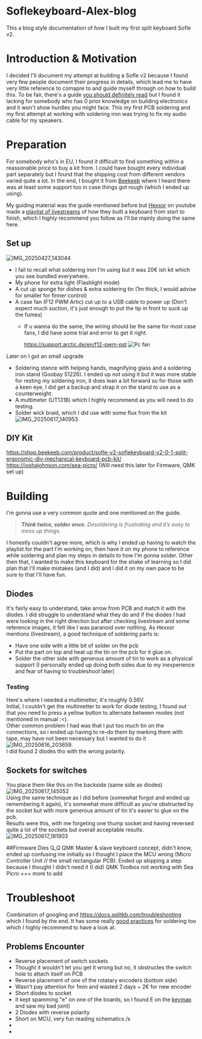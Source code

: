 # Soflekeyboard-Alex-blog
This a blog style documentation of how I built my first split keyboard Sofle v2.

# Introduction & Motivation
I decided I'll document my attempt at building a Sofle v2 because I found very few people document their progress in details, which lead me to have very little reference to comapre to and guide myself through on how to build this. To be fair, there's a guide [you should definitely read](https://josefadamcik.github.io/SofleKeyboard/build_guide.html) but I found it lacking for somebody who has 0 prior knowledge on building electronics and it won't show hurdles you might face.
This my first PCB soldering and my first attempt at working with soldering iron was trying to fix my audio cable for my speakers.

# Preparation 

For somebody who's in EU, I found it difficult to find something within a reassonable price to buy a kit from. I could have bought every individual part separately but I found that the shipping cost from different vendors varied quite a lot. In the end, I bought it from [Beekeeb](https://shop.beekeeb.com/) where I heard there was at least some support too in case things got rough (which I ended up using).

My guiding material was the guide mentioned before but [Hexxor](https://www.youtube.com/@Hexxor) on youtube made a [playlist of livestreams](https://www.youtube.com/playlist?list=PLb7Sm5pkDMmUcZOBVjPqtzNx2sZXQhnyk) of how they built a keyboard from start to finish, which I highly recommend you follow as I'll be mainly doing the same here.

## Set up
![IMG_20250427_143044](https://github.com/user-attachments/assets/0931a2d2-07fa-4e20-ad1b-76c00813c15d)
* I fail to recall what soldering iron I'm using but it was 20€ ish kit which you see bundled everywhere.
* My phone for extra light (Flashlight mode)
* A cut up sponge for dishes & extra soldering tin (1m thick, I would advise for smaller for finner control)
* A case fan (F12 PWM Artic) cut up to a USB cable to power up (Don't expect much suction, it's just enough to put the tip in front to suck up the fumes)
  * If u wanna do the same, the wiring should be the same for most case fans, I did have some trial and error to get it right.
    
    https://support.arctic.de/en/f12-pwm-pst
    ![Pc fan](https://github.com/user-attachments/assets/453be5f0-43e6-4987-a9c5-448e24250ada)

Later on I got an small upgrade
* Soldering stance with helping hands, magnifying glass and a soldering iron stand (Goobay 51226). I ended up not using it but it was more stable for resting my soldering iron, it does lean a bit forward so for those with a keen eye, I did get a backup and strap it on the stand to use as a counterweight.
* A multimeter (UT131B) which I highly recommend as you will need to do testing.
* Solder wick braid, which I did use with some flux from the kit
![IMG_20250617_140953](https://github.com/user-attachments/assets/bafbfd5d-ab96-4960-8380-29f88d63b3af)

## DIY Kit
https://shop.beekeeb.com/product/sofle-v2-soflekeyboard-v2-0-1-split-ergonomic-diy-mechanical-keyboard-pcb-kit/
https://joshajohnson.com/sea-picro/ (Will need this later for Firmware, QMK set up)

# Building
I'm gonna use a very common quote and one mentioned on the guide.
> _**Think twice, solder once**. Desoldering is frustrating and it’s easy to mess up things._

I honestly couldn't agree more, which is why I ended up having to watch the playlist for the part I'm working on, then have it on my phone to reference while soldering and plan my steps in details to how I'm gonna solder.
Other then that, I wanted to make this keyboard for the shake of learning so I did plan that I'll make mistakes (and I did) and I did it on my own pace to be sure to that I'll have fun.

## Diodes
It's fairly easy to understand, take arrow from PCB and match it with the diodes. I did struggle to understand what they do and if the diodes I had were looking in the right direction but after checking livestream and some reference images, it felt like I was paranoid over nothing. 
As Hexxor mentions (livestream), a good technique of soldering parts is:
* Have one side with a little bit of solder on the pcb
* Put the part on top and heat up the tin on the pcb for it glue on.
* Solder the other side with generous amount of tin to work as a physical support (I personally ended up doing both sides due to my inexperience and fear of having to troubleshoot later)

### Testing
Here's where I needed a multimetter, it's roughly 0.56V.\
Initial, I couldn't get the multimetter to work for diode testing, I found out that you need to press a yellow button to alternate between modes (not mentioned in manual :<).\
Other common problem I had was that I put too much tin on the connections, so i ended up having to re-do them by marking them with tape, may have not been necessary but I wanted to do it ![IMG_20250616_203659](https://github.com/user-attachments/assets/4dc12f5d-e91d-4459-b070-7e79c2e5cf8d).\
I did found 2 diodes tho with the wrong polarity.

## Sockets for switches
You place them like this on the backside (same side as diodes) ![IMG_20250617_145052](https://github.com/user-attachments/assets/982a3324-0299-47dd-af40-ce67e678f3a5)\
Using the same technique as I did before (somewhat forgot and ended up remembering it again), it's somewhat more difficult as you're obstructed by the socket but with more generous amount of tin it's easier to glue on the pcb.\
Results were this, with me forgeting one thump socket and having reversed quite a lot of the sockets but overall acceptable results.\
![IMG_20250617_181903](https://github.com/user-attachments/assets/d2d082b4-67a9-4b3a-af9c-303ca0971dd1)

##Firmware
Dies Q_Q
QMK
Master & slave keyboard concept, didn't know, ended up confusing me initially as I thought I place the MCU wrong (Micro Controller Unit // the small rectangular PCB).
Ended up skipping a step because I thought I didn't need it (I did)
QMK Toolbox not working with Sea Picro
+++ more to add


# Troubleshoot
Combination of googling and https://docs.splitkb.com/troubleshooting which I found by the end. It has some really [good practices](https://docs.splitkb.com/resources/soldering/healthy-joints) for soldering too which I highly recommend to have a look at.

## Problems Encounter
* Reverse placement of switch sockets
 * Thought it wouldn't let you get it wrong but no, it obstructes the switch hole to attach itself on PCB
* Reverse placement of one of the rotatary encoders (bottom side)
 * Wasn't pay attention for 1min and wasted 2 days + 2€ for new encoder
* Short diodes to socket
 * it kept spamming "e" on one of the boards, so I found E on the [keymap](https://config.qmk.fm/#/sofle/rev1/LAYOUT) and saw my bad joint)
* 2 Diodes with reverse polarity
* Short on MCU, very fun reading schematics /s
* 
* 

